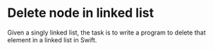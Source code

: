 # Delete node in linked list 
Given a singly linked list, the task is to write a program to delete that element in a linked list in Swift.


